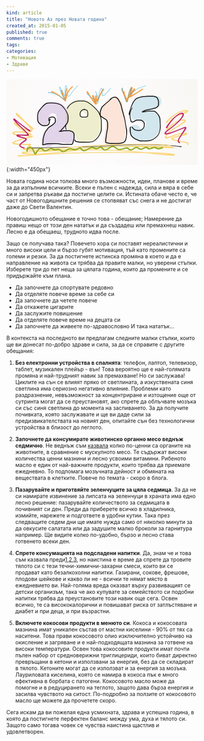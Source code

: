 ```yaml
---
kind: article
title: "Новото Аз през Новата година"
created_at: 2015-01-05 
published: true
comments: true
tags:
categories:
- Мотивация
- Здраве
---
```

![Нова Година](/images/posts/Newyear.jpg){:width="450px"}

Новата година носи толкова много възможности, идеи, планове и време за да изпълним всичките. Всеки е пълен с надежда, сила и вяра в себе си и запретва ръкави да постигне целите си. Истината обаче често е, че част от Новогодишните решения се стопвяват със снега и не достигат даже до Свети Валентин.

Новогодишното обещание е точно това - обещание; Намерение да правиш нещо от този ден нататък и да създадеш или премахнеш навик. Лесно е да обещаеш, трудното идва после. 

Защо се получава така? Повечето хора си поставят нереалистични и много високи цели и бързо губят мотивация, тъй като промените са големи и резки. За да постигнете истинска промяна в което и да е направление на живота си трябва да правите малки, но уверени стъпки. Изберете три до пет неща за цялата година, които да промените и се придържайте към плана.

<!-- more -->

- Да започнете да спортувате редовно
- Да отделяте повече време за себе си
- Да започнете да четете повече
- Да откажете цигарите 
- Да заслужите повишение
- Да отделяте повече време на децата си
- Да започнете да живеете по-здравословно
И така нататък...

В контекста на последното ви предлагам следните малки стъпки, които ще ви донесат по-добро здраве и сила, за да се справите с другите обещания:

1. **Без електронни устройства в спалнята**: телефон, лаптоп, телевизор, таблет, музикален плейър - вън! Това вероятно ще е най-голямата промяна и най-трудният навик за премахване! Но си заслужава! Циклите на сън се влияят пряко от светлината, а изкуствената синя светлина има сериозно негативно влияние. Проблеми като раздразнение, невъзможност за концентриране и изтощение още от сутринта могат да се преустановят, ако спрете да облъчвате мозъка си със синя светлина до момента на заспиването. За да получите почивката, която заслужавате и ще ви даде сили за предизвикателствата на новият ден, опитайте сън без технологични устройства в близост до леглото.

2. **Започнете да консумирате животинско органно месо веднъж седмично**. Не веднъж съм [казвала](/blog/2014-07-27-%D1%85%D1%80%D0%B0%D0%BD%D0%B0%D1%82%D0%B0-%D0%BA%D0%B0%D1%82%D0%BE-%D0%BB%D0%B5%D0%BA%D0%B0%D1%80%D1%81%D1%82%D0%B2%D0%BE-%D1%87%D0%B5%D1%80%D0%B5%D0%BD-%D0%B4%D1%80%D0%BE%D0%B1/) колко по-ценни са органите на животните, в сравнение с мускулното месо. Те съдържат високи количества ценни мазнини и лесно усвоими витамини. Рибеното масло е един от най-важните продукти, които трябва да приемате ежедневно. То подпомага мозъчната дейност и обмяната на веществата в клетките. Повече по темата - скоро в блога.

3. **Пазарувайте и приготвяйте зеленчуците за цяла седмица**. За да не си намирате извинение за липсата на зеленчуци в храната има едно лесно решение: пазарувайте количеството за седмицата в почивният си ден. Преди да приберете всичко в хладилника, измийте, нарежете и подгответе в удобни кутии. Така през следващите седем дни ще имате нужда само от няколко минути за да овкусите салатата или да задушите малко броколи за гарнитура например. Ще видите колко по-удобно, бързо и лесно става готвенето всеки ден.

4. **Спрете консумацията на подсладени напитки**. Да, знам че и това съм казвала преди[1](/blog/2014-05-05-%D0%BD%D0%B0%D0%B8%D1%81%D1%82%D0%B8%D0%BD%D0%B0-%D0%BB%D0%B8-%D0%B7%D0%B0%D1%85%D0%B0%D1%80%D1%82%D0%B0-%D0%B5-%D1%82%D0%BE%D0%BB%D0%BA%D0%BE%D0%B2%D0%B0-%D0%B2%D1%80%D0%B5%D0%B4%D0%BD%D0%B0/),[2](/blog/2014-06-15-%D0%BA%D0%B0%D0%BA-%D0%B4%D0%B0-%D1%81%D0%B5-%D0%BE%D1%82%D0%BA%D0%B0%D0%B6%D0%B5%D0%BC-%D0%BE%D1%82-%D0%B2%D1%80%D0%B5%D0%B4%D0%BD%D0%B8%D1%82%D0%B5-%D0%BD%D0%B0%D0%B2%D0%B8%D1%86%D0%B8/),[3](/blog/2014-08-02-%D0%BF%D0%B5%D1%82-%D1%81%D1%82%D1%8A%D0%BF%D0%BA%D0%B8-%D0%BA%D1%8A%D0%BC-%D0%B7%D0%B4%D1%80%D0%B0%D0%B2%D0%BE%D1%81%D0%BB%D0%BE%D0%B2%D0%BD%D0%BE-%D1%85%D1%80%D0%B0%D0%BD%D0%B5%D0%BD%D0%B5/), но наистина е време да спрете да тровите тялото си с тези течни-химични-захарни смеси, които ви се продават като безалкохолни напитки. Газирани, сокове, фрешове, плодови шейкове и какво ли не - всички те нямат място в ежедневието ви. Най-голяма вреда оказват върху развиващият се детски организъм, така че ако купувате за семейството си подобни напитки трябва да преустановите този навик още сега. Освен всичко, те са висококалорични и повишават риска от затлъстяване и диабет и при деца, и при възрастни.

5. **Включете кокосови продукти в менюто си**. Кокоса и кокосовата мазнина имат уникален състав от мастни киселини - 90% от тях са наситени. Това прави кокосовото олио изключително устойчиво на окисление и загряване и е най-подходящата мазнина за готвене на високи температури. Освен това кокосовите продукти имат почти пълен набор от средноверижни триглицериди, които биват директно превръщани в кетони и използвани за енергия, без да се складират в тялото. Кетоните могат да се използват и за енергия за мозъка. Лауриловата киселина, която се намира в кокоса пък е много ефективна в борбата с патогени. Кокосовото масло може да помогне и в редуцирането на теглото, защото дава бърза енергия и засилва чувството на ситост. По-подробно за ползите от кокосовото масло ще можете да прочетете скоро.

Сега искам да ви пожелая една усмихната, здрава и успешна година, в която да постигнете перфектен баланс между ума, духа и тялото си. Защото само тогава човек се чувства наистина щастлив и удовлетворен.